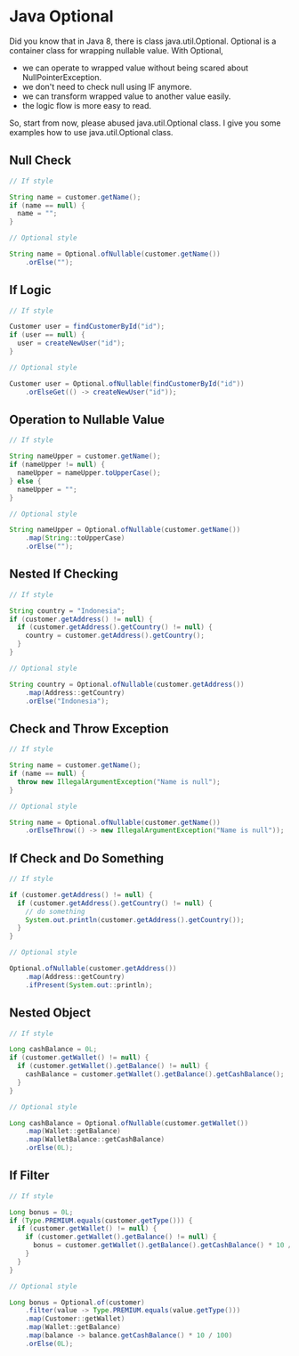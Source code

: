 # Java Optional

Did you know that in Java 8, there is class java.util.Optional. Optional is a container class for wrapping nullable value. With Optional, 

- we can operate to wrapped value without being scared about NullPointerException.
- we don't need to check null using IF anymore.
- we can transform wrapped value to another value easily.
- the logic flow is more easy to read.

So, start from now, please abused java.util.Optional class. I give you some examples how to use java.util.Optional class.

## Null Check

```java
// If style

String name = customer.getName();
if (name == null) {
  name = "";
}
```

```java
// Optional style

String name = Optional.ofNullable(customer.getName())
    .orElse("");
```

## If Logic

```java
// If style

Customer user = findCustomerById("id");
if (user == null) {
  user = createNewUser("id");
}
```

```java
// Optional style

Customer user = Optional.ofNullable(findCustomerById("id"))
    .orElseGet(() -> createNewUser("id"));
```

## Operation to Nullable Value

```java
// If style

String nameUpper = customer.getName();
if (nameUpper != null) {
  nameUpper = nameUpper.toUpperCase();
} else {
  nameUpper = "";
}
```

```java
// Optional style

String nameUpper = Optional.ofNullable(customer.getName())
    .map(String::toUpperCase)
    .orElse("");
```

## Nested If Checking

```java
// If style

String country = "Indonesia";
if (customer.getAddress() != null) {
  if (customer.getAddress().getCountry() != null) {
    country = customer.getAddress().getCountry();
  }
}
```

```java
// Optional style

String country = Optional.ofNullable(customer.getAddress())
    .map(Address::getCountry)
    .orElse("Indonesia");
```

## Check and Throw Exception

```java
// If style

String name = customer.getName();
if (name == null) {
  throw new IllegalArgumentException("Name is null");
}
```

```java
// Optional style

String name = Optional.ofNullable(customer.getName())
    .orElseThrow(() -> new IllegalArgumentException("Name is null"));
```

## If Check and Do Something

```java
// If style

if (customer.getAddress() != null) {
  if (customer.getAddress().getCountry() != null) {
    // do something
    System.out.println(customer.getAddress().getCountry());
  }
}
```

```java
// Optional style

Optional.ofNullable(customer.getAddress())
    .map(Address::getCountry)
    .ifPresent(System.out::println);
```

## Nested Object

```java
// If style

Long cashBalance = 0L;
if (customer.getWallet() != null) {
  if (customer.getWallet().getBalance() != null) {
    cashBalance = customer.getWallet().getBalance().getCashBalance();
  }
}
```

```java
// Optional style

Long cashBalance = Optional.ofNullable(customer.getWallet())
    .map(Wallet::getBalance)
    .map(WalletBalance::getCashBalance)
    .orElse(0L);
```

## If Filter

```java
// If style

Long bonus = 0L;
if (Type.PREMIUM.equals(customer.getType())) {
  if (customer.getWallet() != null) {
    if (customer.getWallet().getBalance() != null) {
      bonus = customer.getWallet().getBalance().getCashBalance() * 10 / 100;
    }
  }
}
```

```java
// Optional style

Long bonus = Optional.of(customer)
    .filter(value -> Type.PREMIUM.equals(value.getType()))
    .map(Customer::getWallet)
    .map(Wallet::getBalance)
    .map(balance -> balance.getCashBalance() * 10 / 100)
    .orElse(0L);
```
